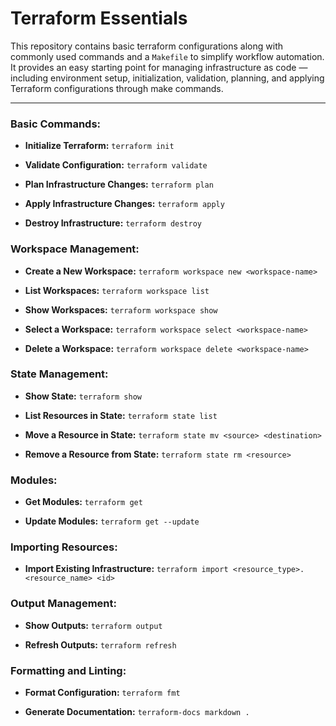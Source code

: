 # Terraform Essentials

This repository contains basic terraform configurations along with commonly used commands and a `Makefile` to simplify workflow automation.
It provides an easy starting point for managing infrastructure as code — including environment setup, initialization, validation, planning, and applying Terraform configurations through make commands.

---

### Basic Commands:

- **Initialize Terraform:**
  `terraform init`

- **Validate Configuration:**
  `terraform validate`

- **Plan Infrastructure Changes:**
  `terraform plan`

- **Apply Infrastructure Changes:**
  `terraform apply`

- **Destroy Infrastructure:**
  `terraform destroy`

### Workspace Management:

- **Create a New Workspace:**
  `terraform workspace new <workspace-name>`

- **List Workspaces:**
  `terraform workspace list`

- **Show Workspaces:**
  `terraform workspace show`

- **Select a Workspace:**
  `terraform workspace select <workspace-name>`

- **Delete a Workspace:**
  `terraform workspace delete <workspace-name>`

### State Management:

- **Show State:**
  `terraform show`

- **List Resources in State:**
  `terraform state list`

- **Move a Resource in State:**
  `terraform state mv <source> <destination>`

- **Remove a Resource from State:**
  `terraform state rm <resource>`

### Modules:

- **Get Modules:**
  `terraform get`

- **Update Modules:**
  `terraform get --update`

### Importing Resources:

- **Import Existing Infrastructure:**
  `terraform import <resource_type>.<resource_name> <id>`

### Output Management:

- **Show Outputs:**
  `terraform output`

- **Refresh Outputs:**
  `terraform refresh`

### Formatting and Linting:

- **Format Configuration:**
  `terraform fmt`

- **Generate Documentation:**
  `terraform-docs markdown .`